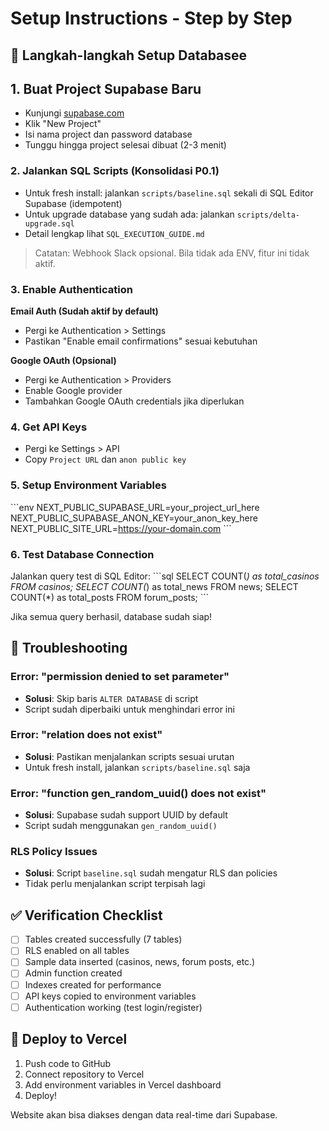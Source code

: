 # Setup Instructions - Step by Step

## 🚀 Langkah-langkah Setup Databasee

## 1. Buat Project Supabase Baru
- Kunjungi [supabase.com](https://supabase.com)
- Klik "New Project"
- Isi nama project dan password database
- Tunggu hingga project selesai dibuat (2-3 menit)

### 2. Jalankan SQL Scripts (Konsolidasi P0.1)

- Untuk fresh install: jalankan `scripts/baseline.sql` sekali di SQL Editor Supabase (idempotent)
- Untuk upgrade database yang sudah ada: jalankan `scripts/delta-upgrade.sql`
- Detail lengkap lihat `SQL_EXECUTION_GUIDE.md`

> Catatan: Webhook Slack opsional. Bila tidak ada ENV, fitur ini tidak aktif.

### 3. Enable Authentication

**Email Auth (Sudah aktif by default)**
- Pergi ke Authentication > Settings
- Pastikan "Enable email confirmations" sesuai kebutuhan

**Google OAuth (Opsional)**
- Pergi ke Authentication > Providers
- Enable Google provider
- Tambahkan Google OAuth credentials jika diperlukan

### 4. Get API Keys
- Pergi ke Settings > API
- Copy `Project URL` dan `anon public key`

### 5. Setup Environment Variables
\`\`\`env
NEXT_PUBLIC_SUPABASE_URL=your_project_url_here
NEXT_PUBLIC_SUPABASE_ANON_KEY=your_anon_key_here
NEXT_PUBLIC_SITE_URL=https://your-domain.com
\`\`\`

### 6. Test Database Connection
Jalankan query test di SQL Editor:
\`\`\`sql
SELECT COUNT(*) as total_casinos FROM casinos;
SELECT COUNT(*) as total_news FROM news;
SELECT COUNT(*) as total_posts FROM forum_posts;
\`\`\`

Jika semua query berhasil, database sudah siap!

## 🔧 Troubleshooting

### Error: "permission denied to set parameter"
- **Solusi**: Skip baris `ALTER DATABASE` di script
- Script sudah diperbaiki untuk menghindari error ini

### Error: "relation does not exist"  
- **Solusi**: Pastikan menjalankan scripts sesuai urutan
- Untuk fresh install, jalankan `scripts/baseline.sql` saja

### Error: "function gen_random_uuid() does not exist"
- **Solusi**: Supabase sudah support UUID by default
- Script sudah menggunakan `gen_random_uuid()`

### RLS Policy Issues
- **Solusi**: Script `baseline.sql` sudah mengatur RLS dan policies
- Tidak perlu menjalankan script terpisah lagi

## ✅ Verification Checklist

- [ ] Tables created successfully (7 tables)
- [ ] RLS enabled on all tables  
- [ ] Sample data inserted (casinos, news, forum posts, etc.)
- [ ] Admin function created
- [ ] Indexes created for performance
- [ ] API keys copied to environment variables
- [ ] Authentication working (test login/register)

## 🚀 Deploy to Vercel

1. Push code to GitHub
2. Connect repository to Vercel
3. Add environment variables in Vercel dashboard
4. Deploy!

Website akan bisa diakses dengan data real-time dari Supabase.
